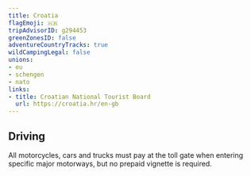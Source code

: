 ```yaml
---
title: Croatia
flagEmoji: 🇭🇷
tripAdvisorID: g294453
greenZonesID: false
adventureCountryTracks: true
wildCampingLegal: false
unions:
- eu
- schengen
- nato
links:
- title: Croatian National Tourist Board
  url: https://croatia.hr/en-gb
---
```


## Driving

All motorcycles, cars and trucks must pay at the toll gate when entering specific major motorways, but no prepaid vignette is required.
